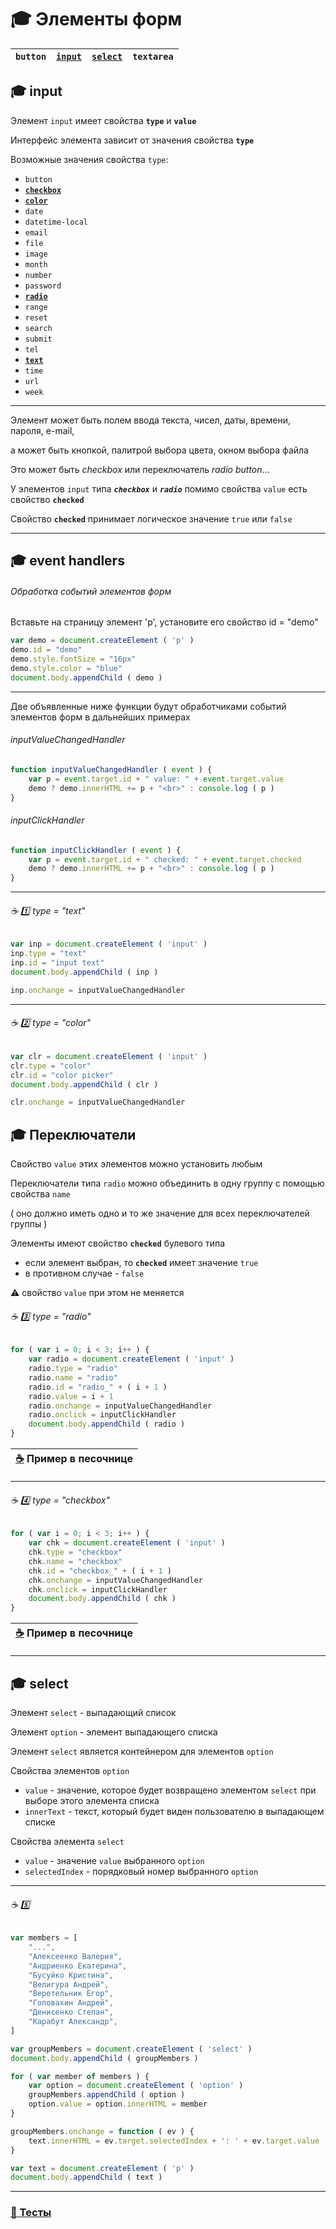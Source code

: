 # :mortar_board: Элементы форм

| `button` | [`input`](#input) | [`select`](#select) | `textarea` |
|-|-|-|-|


<a name="input"></a>

## :mortar_board: input

Элемент `input` имеет свойства  **`type`** и  **`value`**

Интерфейс элемента зависит от значения свойства  **`type`**

Возможные значения свойства  `type`:

* `button`
* [**`checkbox`**](#checkbox) 
* [**`color`**](#color)
* `date`
* `datetime-local`
* `email`
* `file`
* `image`
* `month`
* `number`
* `password`
* [**`radio`**](#radio)
* `range`
* `reset`
* `search`
* `submit`
* `tel`
* [**`text`**](text)
* `time`
* `url`
* `week`

***

Элемент может быть полем ввода текста, чисел, даты, времени, пароля, e-mail,

а может быть кнопкой, палитрой выбора цвета, окном выбора файла

Это может быть  _checkbox_  или  переключатель _radio button_...

У элементов `input` типа  **_`checkbox`_** и  **_`radio`_** помимо свойства  `value`  есть свойство  **`checked`**

Свойство  **`checked`**  принимает логическое значение  `true`  или  `false`

***

## :mortar_board: event handlers

###### Обработка событий элементов форм

Вставьте на страницу элемент  'p', установите его свойство  id = "demo"

```javascript
var demo = document.createElement ( 'p' )
demo.id = "demo"
demo.style.fontSize = "16px"
demo.style.color = "blue"
document.body.appendChild ( demo )
```

***

Две объявленные ниже функции будут обработчиками событий элементов форм в дальнейших примерах

###### inputValueChangedHandler

```javascript
function inputValueChangedHandler ( event ) {
    var p = event.target.id + " value: " + event.target.value
    demo ? demo.innerHTML += p + "<br>" : console.log ( p )      
}
```

###### inputClickHandler

```javascript
function inputClickHandler ( event ) {
    var p = event.target.id + " checked: " + event.target.checked
    demo ? demo.innerHTML += p + "<br>" : console.log ( p ) 
}
```

***
<a name="text"></a>
###### :coffee: :one: type = "text"

```javascript
var inp = document.createElement ( 'input' )
inp.type = "text"
inp.id = "input text"
document.body.appendChild ( inp )

inp.onchange = inputValueChangedHandler
```

***
<a name="color"></a>
###### :coffee: :two: type = "color"

```javascript
var clr = document.createElement ( 'input' )
clr.type = "color"
clr.id = "color picker"
document.body.appendChild ( clr )

clr.onchange = inputValueChangedHandler
```

## :mortar_board: Переключатели

Свойство  `value`  этих элементов можно установить любым

Переключатели типа  `radio`  можно объединить в одну группу с помощью свойства  `name` 

( оно должно иметь одно и то же значение для всех переключателей группы )

Элементы имеют свойство **`checked`** булевого типа

* если элемент выбран, то **`checked`** имеет значение `true`
* в противном случае - `false`

:warning: свойство  `value`  при этом не меняется

<a name="radio"></a>
###### :coffee: :three: type = "radio"

```javascript
for ( var i = 0; i < 3; i++ ) {
    var radio = document.createElement ( 'input' )
    radio.type = "radio"
    radio.name = "radio"
    radio.id = "radio_" + ( i + 1 )
    radio.value = i + 1
    radio.onchange = inputValueChangedHandler
    radio.onclick = inputClickHandler
    document.body.appendChild ( radio )
}
```

| [:coffee:](https://jsfiddle.net/npso86uy/2/) Пример в песочнице |
|-|

***

<a name="checkbox"></a>
###### :coffee: :four: type = "checkbox"

```javascript
for ( var i = 0; i < 3; i++ ) {
    var chk = document.createElement ( 'input' )
    chk.type = "checkbox"
    chk.name = "checkbox"
    chk.id = "checkbox_" + ( i + 1 )
    chk.onchange = inputValueChangedHandler
    chk.onclick = inputClickHandler
    document.body.appendChild ( chk )
}
```

| [:coffee:](https://jsfiddle.net/npso86uy/3/) Пример в песочнице |
|-|

***

<a name="select"></a>

## :mortar_board: select

Элемент `select` - выпадающий список

Элемент `option` - элемент выпадающего списка

Элемент `select` является контейнером для элементов `option`

Свойства элементов  `option`

* `value` - значение, которое будет возвращено элементом `select` при выборе этого элемента списка
* `innerText` - текст, который будет виден пользователю в выпадающем списке

Свойства элемента  `select`

* `value` - значение `value` выбранного `option`
* `selectedIndex` - порядковый номер выбранного `option`

***

###### :coffee: :five:

```javascript
var members = [
    "...",
    "Алексеенко Валерия",
    "Андриенко Екатерина",
    "Бусуйко Кристина",
    "Велигура Андрей",
    "Веретельник Егор",
    "Головахин Андрей",
    "Денисенко Степан",
    "Карабут Александр",
]

var groupMembers = document.createElement ( 'select' )
document.body.appendChild ( groupMembers )

for ( var member of members ) {
    var option = document.createElement ( 'option' )
    groupMembers.appendChild ( option )
    option.value = option.innerHTML = member
}

groupMembers.onchange = function ( ev ) {
    text.innerHTML = ev.target.selectedIndex + ': ' + ev.target.value
}

var text = document.createElement ( 'p' )
document.body.appendChild ( text )
```

***

### [:briefcase: Тесты](https://garevna.github.io/js-quiz/#forms)